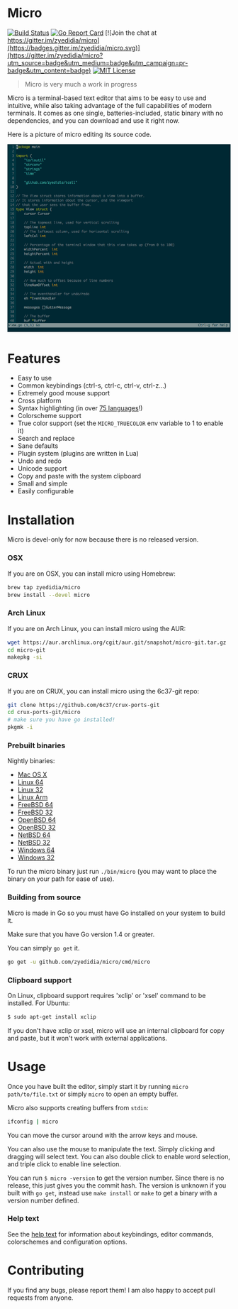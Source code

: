 # Micro

[![Build Status](https://travis-ci.org/zyedidia/micro.svg?branch=master)](https://travis-ci.org/zyedidia/micro)
[![Go Report Card](http://goreportcard.com/badge/zyedidia/micro)](http://goreportcard.com/report/zyedidia/micro)
[![Join the chat at https://gitter.im/zyedidia/micro](https://badges.gitter.im/zyedidia/micro.svg)](https://gitter.im/zyedidia/micro?utm_source=badge&utm_medium=badge&utm_campaign=pr-badge&utm_content=badge)
[![MIT License](https://img.shields.io/badge/license-MIT-blue.svg)](https://github.com/zyedidia/micro/blob/master/LICENSE)

> Micro is very much a work in progress

Micro is a terminal-based text editor that aims to be easy to use and intuitive, while also taking advantage of the full capabilities
of modern terminals. It comes as one single, batteries-included, static binary with no dependencies, and you can download and use it right now.

Here is a picture of micro editing its source code.

![Screenshot](./screenshot.png)

# Features

* Easy to use
* Common keybindings (ctrl-s, ctrl-c, ctrl-v, ctrl-z...)
* Extremely good mouse support
* Cross platform
* Syntax highlighting (in over [75 languages](runtime/syntax)!)
* Colorscheme support
* True color support (set the `MICRO_TRUECOLOR` env variable to 1 to enable it)
* Search and replace
* Sane defaults
* Plugin system (plugins are written in Lua)
* Undo and redo
* Unicode support
* Copy and paste with the system clipboard
* Small and simple
* Easily configurable

# Installation

Micro is devel-only for now because there is no released version.

### OSX

If you are on OSX, you can install micro using Homebrew:

```sh
brew tap zyedidia/micro
brew install --devel micro
```

### Arch Linux

If you are on Arch Linux, you can install micro using the AUR:

```sh
wget https://aur.archlinux.org/cgit/aur.git/snapshot/micro-git.tar.gz
cd micro-git
makepkg -si
```

### CRUX

If you are on CRUX, you can install micro using the 6c37-git repo:

```sh
git clone https://github.com/6c37/crux-ports-git
cd crux-ports-git/micro
# make sure you have go installed!
pkgmk -i
```

### Prebuilt binaries

Nightly binaries:
* [Mac OS X](http://zbyedidia.webfactional.com/micro/binaries/micro-osx.tar.gz)
* [Linux 64](http://zbyedidia.webfactional.com/micro/binaries/micro-linux64.tar.gz)
* [Linux 32](http://zbyedidia.webfactional.com/micro/binaries/micro-linux32.tar.gz)
* [Linux Arm](http://zbyedidia.webfactional.com/micro/binaries/micro-linux-arm.tar.gz)
* [FreeBSD 64](http://zbyedidia.webfactional.com/micro/binaries/micro-freebsd64.tar.gz)
* [FreeBSD 32](http://zbyedidia.webfactional.com/micro/binaries/micro-freebsd32.tar.gz)
* [OpenBSD 64](http://zbyedidia.webfactional.com/micro/binaries/micro-openbsd64.tar.gz)
* [OpenBSD 32](http://zbyedidia.webfactional.com/micro/binaries/micro-openbsd32.tar.gz)
* [NetBSD 64](http://zbyedidia.webfactional.com/micro/binaries/micro-netbsd64.tar.gz)
* [NetBSD 32](http://zbyedidia.webfactional.com/micro/binaries/micro-netbsd32.tar.gz)
* [Windows 64](http://zbyedidia.webfactional.com/micro/binaries/micro-win64.zip)
* [Windows 32](http://zbyedidia.webfactional.com/micro/binaries/micro-win32.zip)

To run the micro binary just run `./bin/micro` (you may want to place the binary on your path for ease of use).

### Building from source

Micro is made in Go so you must have Go installed on your system to build it.

Make sure that you have Go version 1.4 or greater.

You can simply `go get` it.

```sh
go get -u github.com/zyedidia/micro/cmd/micro
```

### Clipboard support

On Linux, clipboard support requires 'xclip' or 'xsel' command to be installed. For Ubuntu:

```sh
$ sudo apt-get install xclip
```

If you don't have xclip or xsel, micro will use an internal clipboard for copy and paste, but it won't work with external applications.

# Usage

Once you have built the editor, simply start it by running `micro path/to/file.txt` or simply `micro` to open an empty buffer.

Micro also supports creating buffers from `stdin`:

```sh
ifconfig | micro
```

You can move the cursor around with the arrow keys and mouse.

You can also use the mouse to manipulate the text. Simply clicking and dragging will select text. You can also double click
to enable word selection, and triple click to enable line selection.

You can run `$ micro -version` to get the version number. Since there is no release, this just gives you the
commit hash. The version is unknown if you built with `go get`, instead use `make install` or `make` to get a binary
with a version number defined.

### Help text

See the [help text](./runtime/help/help.md) for information about keybindings, editor commands, colorschemes and
configuration options.

# Contributing

If you find any bugs, please report them! I am also happy to accept pull requests from anyone.
